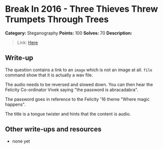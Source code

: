 # Break In 2016 - Three Thieves Threw Trumpets Through Trees

**Category:** Steganography
**Points:** 100
**Solves:** 70
**Description:**

> Link: [Here](image1.jpg)

## Write-up

The question contains a link to an `image` which is not an image at all.
`file` command show that it is actually a wav file. 

The audio needs to be reversed and slowed down. You can then hear the 
Felicity Co-ordinator Vivek saying "the password is abracadabra". 

The password goes in reference to the Felicity '16 theme "Where magic happens".

The title is a tongue twister and hints that the content is audio. 

## Other write-ups and resources

* none yet
